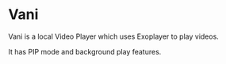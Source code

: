 # Vani

Vani is a local Video Player which uses Exoplayer to play videos.

It has PIP mode and background play features.
